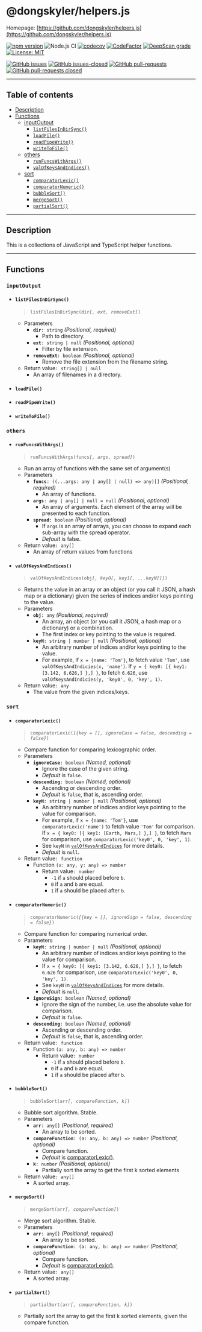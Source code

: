 # @dongskyler/helpers.js

Homepage: [https://github.com/dongskyler/helpers.js](https://github.com/dongskyler/helpers.js)

[![npm version](https://badge.fury.io/js/%40dongskyler%2Fhelpers.js.svg)](https://badge.fury.io/js/%40dongskyler%2Fhelpers.js)
![Node.js CI](https://github.com/dongskyler/helpers.js/workflows/Node.js%20CI/badge.svg)
[![codecov](https://codecov.io/gh/dongskyler/helpers.js/branch/master/graph/badge.svg)](https://codecov.io/gh/dongskyler/helpers.js)
[![CodeFactor](https://www.codefactor.io/repository/github/dongskyler/helpers.js/badge)](https://www.codefactor.io/repository/github/dongskyler/helpers.js)
[![DeepScan grade](https://deepscan.io/api/teams/9441/projects/13355/branches/222136/badge/grade.svg)](https://deepscan.io/dashboard#view=project&tid=9441&pid=13355&bid=222136)
[![License: MIT](https://img.shields.io/badge/License-MIT-yellow.svg)](https://opensource.org/licenses/MIT)

[![GitHub issues](https://img.shields.io/github/issues/dongskyler/helpers.js.svg)](https://GitHub.com/dongskyler/helpers.js/issues/)
[![GitHub issues-closed](https://img.shields.io/github/issues-closed/dongskyler/helpers.js.svg)](https://GitHub.com/dongskyler/helpers.js/issues?q=is%3Aissue+is%3Aclosed)
[![GitHub pull-requests](https://img.shields.io/github/issues-pr/dongskyler/helpers.js.svg)](https://GitHub.com/dongskyler/helpers.js/pulls/)
[![GitHub pull-requests closed](https://img.shields.io/github/issues-pr-closed/dongskyler/helpers.js.svg)](https://GitHub.com/dongskyler/helpers.js/pulls/)

---

## Table of contents

- [Description](#description)
- [Functions](#functions)
  - [inputOutput](#inputOutput)
    - [`listFilesInDirSync()`](<#listFilesInDirSync()>)
    - [`loadFile()`](<#loadFile()>)
    - [`readPipeWrite()`](<#readPipeWrite()>)
    - [`writeToFile()`](<#writeToFile()>)
  - [others](#others)
    - [`runFuncsWithArgs()`](<#runFuncsWithArgs()>)
    - [`valOfKeysAndIndices()`](<#valOfKeysAndIndices()>)
  - [sort](#sort)
    - [`comparatorLexic()`](<#comparatorLexic()>)
    - [`comparatorNumeric()`](<#comparatorNumeric()>)
    - [`bubbleSort()`](<#bubbleSort()>)
    - [`mergeSort()`](<#mergeSort()>)
    - [`partialSort()`](<#partialSort()>)

---

## Description

This is a collections of JavaScript and TypeScript helper functions.

---

## Functions

### `inputOutput`

- #### `listFilesInDirSync()`

  > `listFilesInDirSync(dir`_`[, ext, removeExt]`_`)`

  - Parameters
    - **`dir`**`: string` _(Positional, required)_
      - Path to directory.
    - **`ext`**`: string | null` _(Positional, optional)_
      - Filter by file extension.
    - **`removeExt`**`: boolean` _(Positional, optional)_
      - Remove the file extension from the filename string.
  - Return value`: string[] | null`
    - An array of filenames in a directory.

- #### `loadFile()`
- #### `readPipeWrite()`
- #### `writeToFile()`

### `others`

- #### `runFuncsWithArgs()`

  > `runFuncsWithArgs(funcs`_`[, args, spread]`_`)`

  - Run an array of functions with the same set of argument(s)
  - Parameters
    - **`funcs`**`: ((...args: any | any[] | null) => any)[]` _(Positional, required)_
      - An array of functions.
    - **`args`**`: any | any[] | null = null` _(Positional, optional)_
      - An array of arguments. Each element of the array will be presented to each function.
    - **`spread`**`: boolean` _(Positional, optional)_
      - If `args` is an array of arrays, you can choose to expand each sub-array with the spread operator.
      - _Default_ is false.
  - Return value`: any[]`
    - An array of return values from functions

- #### `valOfKeysAndIndices()`

  > `valOfKeysAndIndices(obj`_`[, key0[, key1[, ...keyN]]]`_`)`

  - Returns the value in an array or an object (or you call it JSON, a hash map or a dictionary) given the series of indices and/or keys pointing to the value.
  - Parameters
    - **`obj`**`: any` _(Positional, required)_
      - An array, an object (or you call it JSON, a hash map or a dictionary) or a combination.
      - The first index or key pointing to the value is required.
    - **`keyN`**`: string | number | null` _(Positional, optional)_
      - An arbitrary number of indices and/or keys pointing to the value.
      - For example, if `x = {name: 'Tom'}`, to fetch value `'Tom'`, use `valOfKeysAndIndicies(x, 'name')`. If `y = { key0: [{ key1: [3.142, 6.626,] },] }`, to fetch `6.626`, use `valOfKeysAndIndicies(y, 'key0', 0, 'key', 1)`.
  - Return value`: any`
    - The value from the given indices/keys.

### `sort`

- #### `comparatorLexic()`

  > `comparatorLexic(`_`[{key = [], ignoreCase = false, descending = false}`_`)`

  - Compare function for comparing lexicographic order.
  - Parameters
    - **`ignoreCase`**`: boolean` _(Named, optional)_
      - Ignore the case of the given string.
      - _Default_ is `false`.
    - **`descending`**`: boolean` _(Named, optional)_
      - Ascending or descending order.
      - _Default_ is `false`, that is, ascending order.
    - **`keyN`**`: string | number | null` _(Positional, optional)_
      - An arbitrary number of indices and/or keys pointing to the value for comparison.
      - For example, if `x = {name: 'Tom'}`, use `comparatorLexic('name')` to fetch value `'Tom'` for comparison. If `x = { key0: [{ key1: [Earth, Mars,] },] }`, to fetch `Mars` for comparison, use `comparatorLexic('key0', 0, 'key', 1)`.
      - See `keyN` in [`valOfKeysAndIndices`](<#valOfKeysAndIndices()>) for more details.
      - _Default_ is `null`.
  - Return value`: function`
    - Function `(x: any, y: any) => number`
      - Return value`: number`
        - `-1` if `a` should placed before `b`.
        - `0` if `a` and `b` are equal.
        - `1` if `a` should be placed after `b`.

- #### `comparatorNumeric()`

  > `comparatorNumeric(`_`[{key = [], ignoreSign = false, descending = false}`_`)`

  - Compare function for comparing numerical order.
  - Parameters
    - **`keyN`**`: string | number | null` _(Positional, optional)_
      - An arbitrary number of indices and/or keys pointing to the value for comparison.
      - If `x = { key0: [{ key1: [3.142, 6.626,] },] }`, to fetch `6.626` for comparison, use `comparatorLexic('key0', 0, 'key', 1)`.
      - See `keyN` in [`valOfKeysAndIndices`](<#valOfKeysAndIndices()>) for more details.
      - _Default_ is `null`.
    - **`ignoreSign`**`: boolean` _(Named, optional)_
      - Ignore the sign of the number, i.e. use the absolute value for comparison.
      - _Default_ is `false`.
    - **`descending`**`: boolean` _(Named, optional)_
      - Ascending or descending order.
      - _Default_ is `false`, that is, ascending order.
  - Return value`: function`
    - Function `(a: any, b: any) => number`
      - Return value`: number`
        - `-1` if `a` should placed before `b`.
        - `0` if `a` and `b` are equal.
        - `1` if `a` should be placed after `b`.

- #### `bubbleSort()`

  > `bubbleSort(arr`_`[, compareFunction, k]`_`)`

  - Bubble sort algorithm. Stable.
  - Parameters
    - **`arr`**`: any[]` _(Positional, required)_
      - An array to be sorted.
    - **`compareFunction`**`: (a: any, b: any) => number` _(Positional, optional)_
      - Compare function.
      - _Default_ is [comparatorLexic()](<#comparatorLexic()>).
    - **`k`**`: number` _(Positional, optional)_
      - Partially sort the array to get the first k sorted elements
  - Return value`: any[]`
    - A sorted array.

- #### `mergeSort()`

  > `mergeSort(arr`_`[, compareFunction]`_`)`

  - Merge sort algorithm. Stable.
  - Parameters
    - **`arr`**`: any[]` _(Positional, required)_
      - An array to be sorted.
    - **`compareFunction`**`: (a: any, b: any) => number` _(Positional, optional)_
      - Compare function.
      - _Default_ is [comparatorLexic()](<#comparatorLexic()>).
  - Return value`: any[]`
    - A sorted array.

- #### `partialSort()`

  > `partialSort(arr`_`[, compareFunction, k]`_`)`

  - Partially sort the array to get the first k sorted elements, given the compare function.

